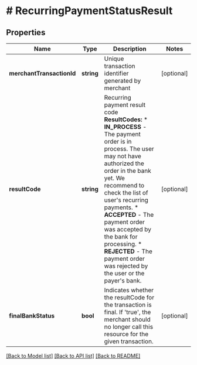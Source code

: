 # # RecurringPaymentStatusResult

## Properties

Name | Type | Description | Notes
------------ | ------------- | ------------- | -------------
**merchantTransactionId** | **string** | Unique transaction identifier generated by merchant | [optional]
**resultCode** | **string** | Recurring payment result code  __ResultCodes:__ * __IN_PROCESS__ - The payment order is in process. The user may not have authorized the order in the bank yet. We recommend to check the list of user&#39;s recurring payments. * __ACCEPTED__ - The payment order was accepted by the bank for processing. * __REJECTED__ - The payment order was rejected by the user or the payer&#39;s bank. | [optional]
**finalBankStatus** | **bool** | Indicates whether the resultCode for the transaction is final. If &#39;true&#39;, the merchant should no longer call this resource for the given transaction. | [optional]

[[Back to Model list]](../../README.md#models) [[Back to API list]](../../README.md#endpoints) [[Back to README]](../../README.md)
